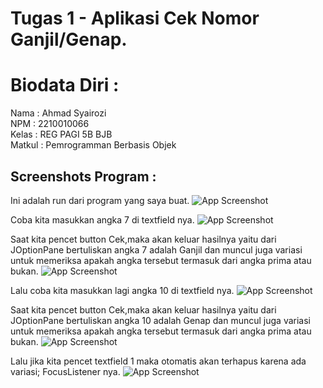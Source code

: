 
# Tugas 1 - Aplikasi Cek Nomor Ganjil/Genap.

# Biodata Diri :
Nama   : Ahmad Syairozi<br>
NPM    : 2210010066<br>
Kelas  : REG PAGI 5B BJB<br>
Matkul : Pemrogramman Berbasis Objek<br>



## Screenshots Program :
Ini adalah run dari program yang saya buat. 
![App Screenshot](https://github.com/user-attachments/assets/f0a1b77d-7d9e-46d0-b43e-06f77468e1dd)<br>

Coba kita masukkan angka 7 di textfield nya.
![App Screenshot](https://github.com/user-attachments/assets/9dca1c16-c344-4140-803a-22c6b34082b5)<br>

Saat kita pencet button Cek,maka akan keluar hasilnya yaitu dari JOptionPane bertuliskan angka 7 adalah Ganjil dan muncul juga variasi untuk memeriksa apakah angka tersebut termasuk dari angka prima atau bukan.
![App Screenshot](https://github.com/user-attachments/assets/fbcd39a4-76fc-4178-a1e7-6d178e165e9c)<br>

Lalu coba kita masukkan lagi angka 10 di textfield nya.
![App Screenshot](https://github.com/user-attachments/assets/9f831bdd-3619-4f65-843b-4a7585109ba0)<br>

Saat kita pencet button Cek,maka akan keluar hasilnya yaitu dari JOptionPane bertuliskan angka 10 adalah Genap dan muncul juga variasi untuk memeriksa apakah angka tersebut termasuk dari angka prima atau bukan.
![App Screenshot](https://github.com/user-attachments/assets/9df9bff6-04c5-49d8-beaa-f53dbc34c0f5)<br>

Lalu jika kita pencet textfield 1 maka otomatis akan terhapus karena ada variasi; FocusListener nya.
![App Screenshot](https://github.com/user-attachments/assets/a9babdc8-eb54-4c11-80df-928b86576c98)
